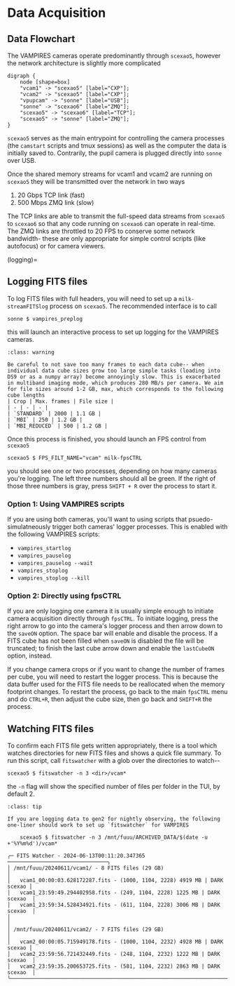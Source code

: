 # Data Acquisition

## Data Flowchart

The VAMPIRES cameras operate predominantly through `scexao5`, however the network architecture is slightly more complicated

```{graphviz}
digraph {
    node [shape=box]
    "vcam1" -> "scexao5" [label="CXP"];
    "vcam2" -> "scexao5" [label="CXP"];
    "vpupcam" -> "sonne" [label="USB"];
    "sonne" -> "scexao6" [label="ZMQ"];
    "scexao5" -> "scexao6" [label="TCP"];
    "scexao5" -> "sonne" [label="ZMQ"];
}
```

`scexao5` serves as the main entrypoint for controlling the camera processes (the `camstart` scripts and tmux sessions) as well as the computer the data is initially saved to. Contrarily, the pupil camera is plugged directly into `sonne` over USB.

Once the shared memory streams for vcam1 and vcam2 are running on `scexao5` they will be transmitted over the network in two ways
1. 20 Gbps TCP link (fast)
2. 500 Mbps ZMQ link (slow)

The TCP links are able to transmit the full-speed data streams from `scexao5` to `scexao6` so that any code running on `scexao6` can operate in real-time. The ZMQ links are throttled to 20 FPS to conserve some network bandwidth- these are only appropriate for simple control scripts (like autofocus) or for camera viewers. 

(logging)=
## Logging FITS files

To log FITS files with full headers, you will need to set up a `milk-streamFITSlog` process on `scexao5`. The recommended interface is to call
```
sonne $ vampires_preplog
```
this will launch an interactive process to set up logging for the VAMPIRES cameras. 
```{admonition} Warning: File size
:class: warning

Be careful to not save too many frames to each data cube-- when individual data cube sizes grow too large simple tasks (loading into DS9 or as a numpy array) become annoyingly slow. This is exacerbated in multiband imaging mode, which produces 280 MB/s per camera. We aim for file sizes around 1-2 GB, max, which corresponds to the following cube lengths
| Crop | Max. frames | File size |
| - | - | - |
| `STANDARD` | 2000 | 1.1 GB |
| `MBI` | 250 | 1.2 GB |
| `MBI_REDUCED` | 500 | 1.2 GB |
```

Once this process is finished, you should launch an FPS control from `scexao5`
```
scexao5 $ FPS_FILT_NAME="vcam" milk-fpsCTRL
```
you should see one or two processes, depending on how many cameras you're logging. The left three numbers should all be green. If the right of those three numbers is gray, press `SHIFT + R` over the process to start it. 

### Option 1: Using VAMPIRES scripts

If you are using both cameras, you'll want to using scripts that psuedo-simulatneously trigger both cameras' logger processes. This is enabled with the following VAMPIRES scripts:
* `vampires_startlog`
* `vampires_pauselog`
* `vampires_pauselog --wait`
* `vampires_stoplog`
* `vampires_stoplog --kill`

### Option 2: Directly using fpsCTRL

If you are only logging one camera it is usually simple enough to initiate camera acquisition directly through `fpsCTRL`. To initiate logging, press the right arrow to go into the camera's logger process and then arrow down to the `saveON` option. The space bar will enable and disable the process. If a FITS cube has not been filled when `saveON` is disabled the file will be truncated; to finish the last cube arrow down and enable the `lastCubeON` option, instead.

If you change camera crops or if you want to change the number of frames per cube, you will need to restart the logger process. This is because the data buffer used for the FITS file needs to be reallocated when the memory footprint changes. To restart the process, go back to the main `fpsCTRL` menu and do `CTRL+R`, then adjust the cube size, then go back and `SHIFT+R` the process.


## Watching FITS files

To confirm each FITS file gets written appropriately, there is a tool which watches directories for new FITS files and shows a quick file summary. To run this script, call `fitswatcher` with a glob over the directories to watch--

```
scexao5 $ fitswatcher -n 3 <dir>/vcam*
```
the `-n` flag will show the specified number of files per folder in the TUI, by default 2.

```{admonition} Tip: Tonight's folder
:class: tip

If you are logging data to gen2 for nightly observing, the following one-liner should work to set up `fitswatcher` for VAMPIRES

    scexao5 $ fitswatcher -n 3 /mnt/fuuu/ARCHIVED_DATA/$(date -u +'%Y%m%d')/vcam*

```

```
╭─ FITS Watcher - 2024-06-13T00:11:20.347365 ────────────────────────────────╮
│ /mnt/fuuu/20240611/vcam1/ - 8 FITS files (29 GB)                           │
│   vcam1_00:00:03.628172287.fits - (1000, 1104, 2228) 4919 MB | DARK scexao │
│   vcam1_23:59:49.294402958.fits - (249, 1104, 2228) 1225 MB | DARK scexao  │
│   vcam1_23:59:34.528434921.fits - (611, 1104, 2228) 3006 MB | DARK scexao  │
│                                                                            │
│ /mnt/fuuu/20240611/vcam2/ - 7 FITS files (29 GB)                           │
│   vcam2_00:00:05.715949178.fits - (1000, 1104, 2232) 4928 MB | DARK scexao │
│   vcam2_23:59:56.721432449.fits - (248, 1104, 2232) 1222 MB | DARK scexao  │
│   vcam2_23:59:35.200653725.fits - (581, 1104, 2232) 2863 MB | DARK scexao  │
╰────────────────────────────────────────────────────────────────────────────╯
```